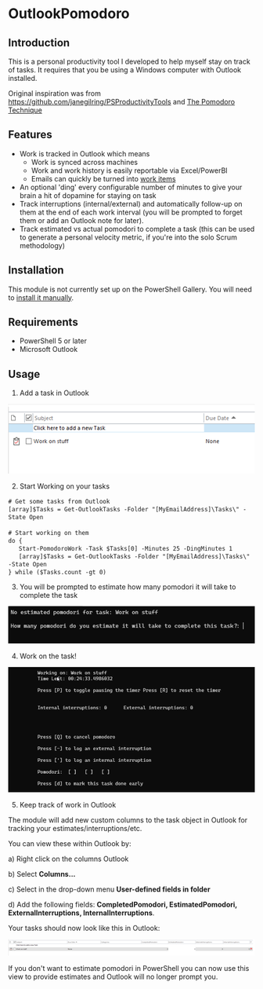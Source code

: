 # OutlookPomodoro

## Introduction

This is a personal productivity tool I developed to help myself stay on track of tasks. It requires that you be using a Windows computer with Outlook installed.

Original inspiration was from https://github.com/janegilring/PSProductivityTools and [The Pomodoro Technique](https://en.wikipedia.org/wiki/Pomodoro_Technique)

## Features

* Work is tracked in Outlook which means
  * Work is synced across machines
  * Work and work history is easily reportable via Excel/PowerBI
  * Emails can quickly be turned into [work items](https://support.microsoft.com/en-us/office/create-a-task-from-a-message-40deff88-941a-4fc0-aba1-7d929d947795)
* An optional 'ding' every configurable number of minutes to give your brain a hit of dopamine for staying on task
* Track interruptions (internal/external) and automatically follow-up on them at the end of each work interval (you will be prompted to forget them or add an Outlook note for later).
* Track estimated vs actual pomodori to complete a task (this can be used to generate a personal velocity metric, if you're into the solo Scrum methodology)

## Installation

This module is not currently set up on the PowerShell Gallery. You will need to [install it manually](https://docs.microsoft.com/en-us/powershell/scripting/developer/module/installing-a-powershell-module?view=powershell-7.1).

## Requirements

* PowerShell 5 or later
* Microsoft Outlook

## Usage

1. Add a task in Outlook

![Image of a task in Outlook](./assets/2021-06-19-16-04-15.png)

2. Start Working on your tasks

```pwsh
# Get some tasks from Outlook
[array]$Tasks = Get-OutlookTasks -Folder "[MyEmailAddress]\Tasks\" -State Open

# Start working on them
do {
   Start-PomodoroWork -Task $Tasks[0] -Minutes 25 -DingMinutes 1
   [array]$Tasks = Get-OutlookTasks -Folder "[MyEmailAddress]\Tasks\" -State Open
} while ($Tasks.count -gt 0)
```

3. You will be prompted to estimate how many pomodori it will take to complete the task

![Image of being prompted to estimate how many pomodori to complete the task](./assets/2021-06-19-16-06-05.png)

4. Work on the task!

![Image of the console showing work progress on the task](./assets/2021-06-19-16-07-22.png)

5. Keep track of work in Outlook

The module will add new custom columns to the task object in Outlook for tracking your estimates/interruptions/etc.

You can view these within Outlook by:

  a) Right click on the columns Outlook

  b) Select **Columns...**

  c) Select in the drop-down menu **User-defined fields in folder**

  d) Add the following fields: **CompletedPomodori, EstimatedPomodori, ExternalInterruptions, InternalInterruptions**.

Your tasks should now look like this in Outlook:

![Image of extra columns in Outlook Tasks folder](./assets/2021-06-19-16-13-05.png)

If you don't want to estimate pomodori in PowerShell you can now use this view to provide estimates and Outlook will no longer prompt you.
